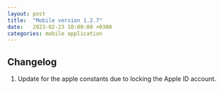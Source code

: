 ```yaml
---
layout: post
title:  "Mobile version 1.2.7"
date:   2023-02-23 10:00:00 +0300
categories: mobile application
---
```


Changelog
---
1. Update for the apple constants due to locking the Apple ID account.
